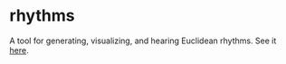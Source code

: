 # rhythms

A tool for generating, visualizing, and hearing Euclidean rhythms. See it [here](https://ishero.dev/rhythms/index.html).

